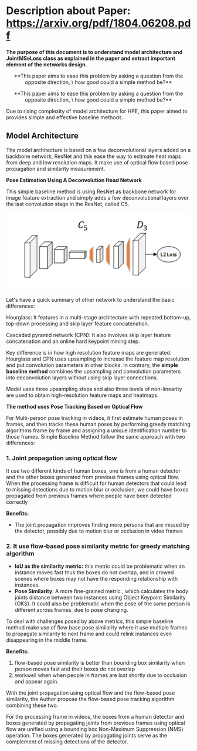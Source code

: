 # Description about Paper: https://arxiv.org/pdf/1804.06208.pdf

**The purpose of this document is to understand model architecture and JointMSeLoss class as explained in the paper and extract important element of the networks design.**

<div align="center">**This paper aims to ease this problem by asking a question from the opposite direction, \
  how good could a simple method be?**
 </div>
 
<p align="center">**This paper aims to ease this problem by asking a question from the opposite direction, \
  how good could a simple method be?**
 </p>

Due to rising complexity of model architecture for HPE, this paper aimed to provides simple and effective baseline methods.

## Model Architecture

The model architecture is based on a few deconvolutional layers added on a backbone network, ResNet and this ease the way to estimate heat maps from deep and low resolution maps.
It make use of  optical flow based pose propagation and similarity measurement.

**Pose Estimation Using A Deconvolution Head Network**

This simple baseline method is using ResNet as backbone network for image feature extraction and simply adds a few deconvolutional layers over the last convolution stage in the ResNet, called C5.

![image](doc_images/simple_baseline.jpg)

Let's have a quick summary of other network to understand the basic differences:

Hourglass: It features in a multi-stage architecture with repeated bottom-up, top-down processing and skip layer feature concatenation.

Cascaded pyramid network (CPN): It also involves skip layer feature concatenation and an online hard keypoint mining step.

Key difference is in how high resolution feature maps are generated. Hourglass and CPN uses upsampling to increase the feature map resolution and put convolution parameters in other blocks.
In contrary, the **simple baseline method** combines the upsampling and convolution parameters into deconvolution layers without using skip layer connections.

Model uses three upsampling steps and also three levels of non-linearity are used to obtain high-resolution feature maps and heatmaps.

**The method uses Pose Tracking Based on Optical Flow**

For Multi-person pose tracking in videos, it first estimate human poses in frames, and then tracks these human poses by performing greedy matching algorithms frame by frame and assigning a unique identification number to those frames.
Simple Baseline Method follow the same approach with two differences:

### 1.  Joint propagation using optical flow

It use two different kinds of human boxes, one is from a human detector and the other boxes generated from previous frames using optical flow.
When the processing frame is difficult for human detectors that could lead to missing detections due to motion blur or occlusion, we could have boxes propagated from previous frames where people have been detected correctly

**Benefits:**
- The joint propagation improves finding more persons that are missed by the detector, possibly due to motion blur or occlusion in video frames

### 2. It use flow-based pose similarity metric for greedy matching algorithm

- **IoU as the similarity metric:** this metric could be problematic when an instance moves fast thus the boxes do not overlap, and in crowed scenes where boxes may not have the responding relationship with instances.
- **Pose Similarity**: A more fine-grained metric , which calculates the body joints distance between two instances using Object Keypoint Similarity (OKS). It could also be problematic when the pose of the same person is different across frames.
due to pose changing.

To deal with challenges posed by above metrics, this simple baseline method make use of flow base pose similarity where it use multiple frames to propagate similarity to next frame and could relink instances even disappearing in the middle frame.

**Benefits:**
1. flow-based pose similarity is better than bounding box similarity when person moves fast and their boxes do not overlap
2. workwell when when people in frames are lost shortly due to occlusion and appear again.
 
With the joint propagation using optical flow and the flow-based pose similarity, the Author propose the flow-based pose tracking algorithm combining these two.

For the processing frame in videos, the boxes from a human detector and boxes generated by propagating joints from previous frames using optical flow are unified using a bounding box
Non-Maximum Suppression (NMS) operation. The boxes generated by propagating joints serve as the complement of missing detections of the detector.
























